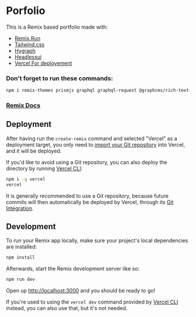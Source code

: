 # Porfolio

This is a Remix based portfolio made with:
- [Remix.Run](https://remix.run)
- [Tailwind.css](https://tailwindcss.com/)
- [Hygraph](https://hygraph.com/)
- [Headlessui](https://headlessui.com/)
- [Vercel For deployement](https://vercel.com/docs/concepts/deployments/overview)

### Don't forget to run these commands:
```sh 
npm i remix-themes prismjs graphql graphql-request @graphcms/rich-text-react-renderer @headlessui/react
```

### [Remix Docs](https://remix.run/docs)


## Deployment

After having run the `create-remix` command and selected "Vercel" as a deployment target, you only need to [import your Git repository](https://vercel.com/new) into Vercel, and it will be deployed.

If you'd like to avoid using a Git repository, you can also deploy the directory by running [Vercel CLI](https://vercel.com/cli):

```sh
npm i -g vercel
vercel
```

It is generally recommended to use a Git repository, because future commits will then automatically be deployed by Vercel, through its [Git Integration](https://vercel.com/docs/concepts/git).

## Development

To run your Remix app locally, make sure your project's local dependencies are installed:

```sh
npm install
```

Afterwards, start the Remix development server like so:

```sh
npm run dev
```

Open up [http://localhost:3000](http://localhost:3000) and you should be ready to go!

If you're used to using the `vercel dev` command provided by [Vercel CLI](https://vercel.com/cli) instead, you can also use that, but it's not needed.

